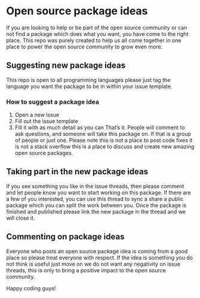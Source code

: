 # Open source package ideas

If you are looking to help or be part of the open source community or can not find a package which does what you want, you have come to the right place. 
This repo was purely created to help us all come together in one place to power the open source community to grow even more. 

## Suggesting new package ideas
This repo is open to all programming languages please just tag the language you want the package to be in within your issue template. 

### How to suggest a package idea
1)	Open a new issue
2)	Fill out the issue template
3)	Fill it with as much detail as you can
That’s it. People will comment to ask questions, and someone will take this package on. If that is a group of people or just one. 
Please note this is not a place to post code fixes it is not a stack overflow this is a place to discuss and create new amazing open source packages.

## Taking part in the new package ideas
If you see something you like in the issue threads, then please comment and let people know you want to start working on this package. If there are a few of you interested, you can use this thread to sync a share a public package which you can split the work between you. 
Once the package is finished and published please link the new package in the thread and we will close it. 

## Commenting on package ideas
Everyone who posts an open source package idea is coming from a good place so please treat everyone with respect. If the idea is something you do not think is useful just move on we do not want any negativity on issue threads, this is only to bring a positive impact to the open source community. 

Happy coding guys! 

